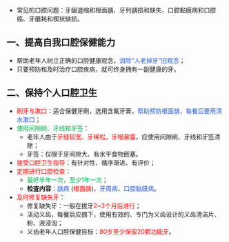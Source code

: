 * 常见的口腔问题：牙龈退缩和根面龋、牙列龋损和缺失、口腔黏膜病和口腔癌、牙磨耗和楔状缺损。

## 一、提高自我口腔保健能力
* 帮助老年人树立正确的口腔健康观念，<font color="#245bdb">消除“人老掉牙”旧观念</font>；
* 只要预防和及时治疗口腔疾病，就可终身拥有一副健康的牙。

## 二、保持个人口腔卫生
* <font color="#ff0000">刷牙与漱口</font>：适合保健牙刷，选用含氟牙膏，<font color="#245bdb">帮助预防根面龋，每餐后要用清水漱口</font>；
* <font color="#00b050">使用间隙刷、牙线和牙签</font>：
	* 老年人由于<font color="#ff0000">牙缝较宽、牙稀松，牙根暴露</font>，应使用间隙刷、牙线和牙签清除；
	* 牙签：仅限于牙间隙大、有水平食物嵌塞。
* <font color="#ff0000">接受口腔卫生指导</font>：有针对性、循序渐进、有评价；
* <font color="#ff0000">定期进行口腔检查</font>：
	* <font color="#00b050">最好半年一次，至少1年一次</font>；
	*  **检査内容**：<font color="#245bdb">龋病</font> (<font color="#ff0000">根面龋</font>)、<font color="#245bdb">牙周病</font>、<font color="#245bdb">口腔黏膜病</font>。
* <font color="#ff0000">及时修复缺失牙</font>：
	* 修复缺失牙：一般在拔牙<font color="#ff0000">2~3个月后进行</font>；
	* 活动义齿，每餐后应摘下，使用有效的、专门为义齿设计的义齿清洁片、粉、液浸泡；
	* 义齿老年人口腔保健目标：<font color="#ff0000">80岁至少保留20颗功能牙</font>。



